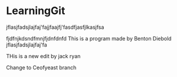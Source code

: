 # LearningGit

jflasjfadsjlajfaj'fajjfaajfj'fasdfjasfjlkasjfsa

fjdfnjkdsndfmnjfjdnfdnfd
This is a program made by Benton Diebold
jflasjfadsjlajfaj'fa

THis is a new edit by jack ryan

Change to Ceofyeast branch
